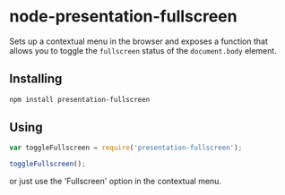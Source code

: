# node-presentation-fullscreen

Sets up a contextual menu in the browser and exposes a function that allows you to toggle the `fullscreen` status of the `document.body` element.

## Installing

```bash
npm install presentation-fullscreen
```

## Using

```javascript
var toggleFullscreen = require('presentation-fullscreen');

toggleFullscreen();
```

or just use the 'Fullscreen' option in the contextual menu.

